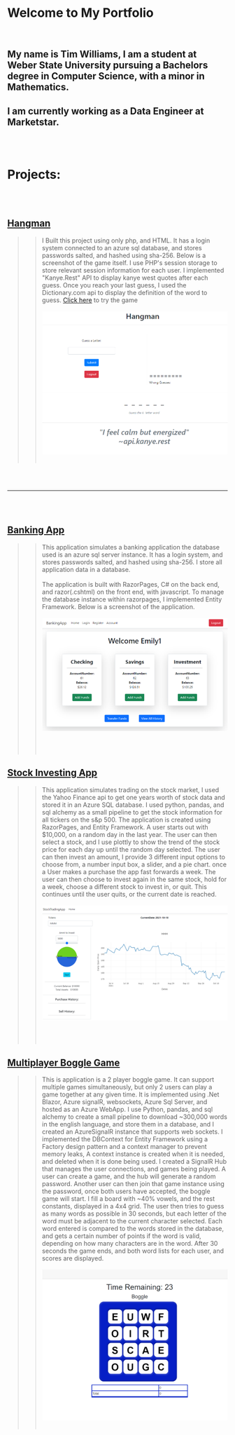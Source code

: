 # Welcome to My Portfolio
<br/>

## My name is Tim Williams, I am a student at Weber State University pursuing a Bachelors degree in Computer Science, with a minor in Mathematics. 
## I am currently working as a Data Engineer at Marketstar.
<br/> <br/>
# Projects:
<br></br>

## [Hangman](https://github.com/timw5/sliceofbread.epizy)
>>I Built this project using only php, and HTML. It has a login system connected to an azure sql database, and stores passwords salted, and hashed using sha-256. Below is a screenshot of the game itself. I use PHP's session storage to store relevant session information for each user. I implemented "Kanye.Rest" API to display kanye west quotes after each guess. Once you reach your last guess, I used the Dictionary.com api to display the definition of the word to guess.
[Click here](https://sliceofbread.epizy.com/Hangman/Login.php) to try the game
<br><br/>
![Hangman](/Assets/Hangman.png)
<br><br/>
>>
<br><br/>
<hr>
<br><br/>

## [Banking App](https://github.com/timw5/BankingApp)
>> This application simulates a banking application the database used is an azure sql server instance. It has a login system, and stores passwords salted, and hashed using sha-256. I store all application data in a database.<br><br/>
>>The application is built with RazorPages, C# on the back end, and razor(.cshtml) on the front end, with javascript. To manage the database instance within razorpages, I implemented Entity Framework. Below is a screenshot of the application. 
<br><br/>
![BankingApp](/Assets/banking.png)
<br><br/>
<br><br/>


## [Stock Investing App](https://github.com/timw5/StockTradingApp)
>> This application simulates trading on the stock market, I used the Yahoo Finance api to get one years worth of stock data and stored it in an Azure SQL database. I used python, pandas, and sql alchemy as a small pipeline to get the stock information for all tickers on the s&p 500. The application is created using RazorPages, and Entity Framework. A user starts out with $10,000, on a random day in the last year. The user can then select a stock, and I use plottly to show the trend of the stock price for each day up until the random day selected. The user can then invest an amount, I provide 3 different input options to choose from, a number input box, a slider, and a pie chart. once a User makes a purchase the app fast forwards a week. The user can then choose to invest again in the same stock, hold for a week, choose a different stock to invest in, or quit. This continues until the user quits, or the current date is reached. 
<br><br/>
![StockInvestingApp](/Assets/Stocks.png)
<br><br/>
<br><br/>

## [Multiplayer Boggle Game](https://github.com/timw5/Boggle)
>>This is application is a 2 player boggle game. It can support multiple games simultaneously, but only 2 users can play a game together at any given time. It is implemented using .Net Blazor, Azure signalR, websockets, Azure Sql Server, and hosted as an Azure WebApp. I use Python, pandas, and sql alchemy to create a small pipeline to download ~300,000 words in the english language, and store them in a database, and I created an AzureSignalR instance that supports web sockets. I implemented the DBContext for Entity Framework using a Factory design pattern and a context manager to prevent memory leaks, A context instance is created when it is needed, and deleted when it is done being used. I created a SignalR Hub that manages the user connections, and games being played. A user can create a game, and the hub will generate a random password. Another user can then join that game instance using the password, once both users have accepted, the boggle game will start. I fill a board with ~40% vowels, and the rest constants, displayed in a 4x4 grid. The user then tries to guess as many words as possible in 30 seconds, but each letter of the word must be adjacent to the current character selected. Each word entered is compared to the words stored in the database, and gets a certain number of points if the word is valid, depending on how many characters are in the word. After 30 seconds the game ends, and both word lists for each user, and scores are displayed. 
<br><br/>
![BoggleGame](/Assets/boggle.png)
<br><br/>



